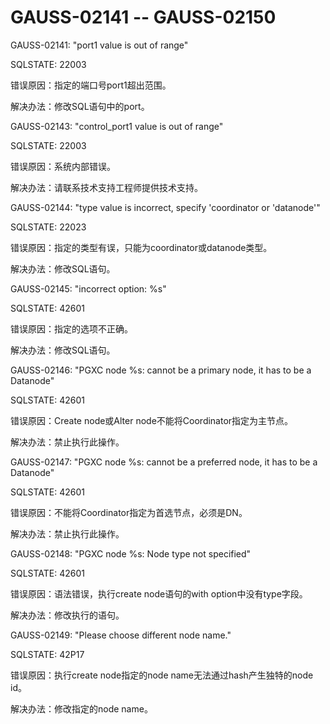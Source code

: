 # GAUSS-02141 -- GAUSS-02150<a name="ZH-CN_TOPIC_0302073188"></a>

GAUSS-02141: "port1 value is out of range"

SQLSTATE: 22003

错误原因：指定的端口号port1超出范围。

解决办法：修改SQL语句中的port。

GAUSS-02143: "control\_port1 value is out of range"

SQLSTATE: 22003

错误原因：系统内部错误。

解决办法：请联系技术支持工程师提供技术支持。

GAUSS-02144: "type value is incorrect, specify 'coordinator or 'datanode'"

SQLSTATE: 22023

错误原因：指定的类型有误，只能为coordinator或datanode类型。

解决办法：修改SQL语句。

GAUSS-02145: "incorrect option: %s"

SQLSTATE: 42601

错误原因：指定的选项不正确。

解决办法：修改SQL语句。

GAUSS-02146: "PGXC node %s: cannot be a primary node, it has to be a Datanode"

SQLSTATE: 42601

错误原因：Create node或Alter node不能将Coordinator指定为主节点。

解决办法：禁止执行此操作。

GAUSS-02147: "PGXC node %s: cannot be a preferred node, it has to be a Datanode"

SQLSTATE: 42601

错误原因：不能将Coordinator指定为首选节点，必须是DN。

解决办法：禁止执行此操作。

GAUSS-02148: "PGXC node %s: Node type not specified"

SQLSTATE: 42601

错误原因：语法错误，执行create node语句的with option中没有type字段。

解决办法：修改执行的语句。

GAUSS-02149: "Please choose different node name."

SQLSTATE: 42P17

错误原因：执行create node指定的node name无法通过hash产生独特的node id。

解决办法：修改指定的node name。

